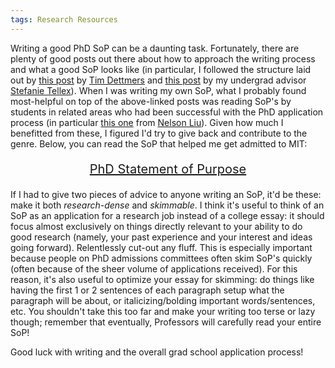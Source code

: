 ```yaml
---
tags: Research Resources
---
```


Writing a good PhD SoP can be a daunting task. Fortunately, there are plenty of good posts out there about how to approach the writing process and what a good SoP looks like (in particular, I followed the structure laid out by [this post](https://timdettmers.com/2018/11/26/phd-applications/) by [Tim Dettmers](https://timdettmers.com/) and [this post](https://h2r.cs.brown.edu/writing-a-research-statement-for-graduate-school-and-fellowships/) by my undergrad advisor [Stefanie Tellex](https://scholar.google.com/citations?user=Pd8-ju0AAAAJ&hl=en)). When I was writing my own SoP, what I probably found most-helpful on top of the above-linked posts was reading SoP's by students in related areas who had been successful with the PhD application process (in particular [this one](https://blog.nelsonliu.me/2020/11/11/phd-personal-statement/) from [Nelson Liu](https://cs.stanford.edu/~nfliu/)). Given how much I benefitted from these, I figured I'd try to give back and contribute to the genre. Below, you can read the SoP that helped me get admitted to MIT:

<div style="text-align: center"> 

<a href="/misc_files/MIT_SoP.pdf"> <p style="font-size:20px"> PhD Statement of Purpose </p> </a>

</div>

If I had to give two pieces of advice to anyone writing an SoP, it'd be these: make it both *research-dense* and *skimmable*. I think it's useful to think of an SoP as an application for a research job instead of a college essay: it should focus almost exclusively on things directly relevant to your ability to do good research (namely, your past experience and your interest and ideas going forward). Relentlessly cut-out any fluff. This is especially important because people on PhD admissions committees often skim SoP's quickly (often because of the sheer volume of applications received). For this reason, it's also useful to optimize your essay for skimming: do things like having the first 1 or 2 sentences of each paragraph setup what the paragraph will be about, or italicizing/bolding important words/sentences, etc. You shouldn't take this too far and make your writing too terse or lazy though; remember that eventually, Professors will carefully read your entire SoP!

Good luck with writing and the overall grad school application process!